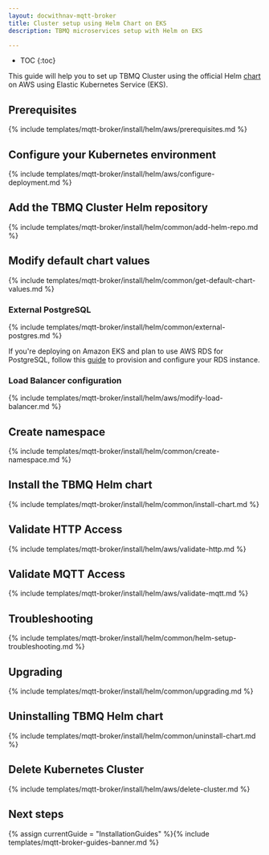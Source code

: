 ```yaml
---
layout: docwithnav-mqtt-broker
title: Cluster setup using Helm Chart on EKS
description: TBMQ microservices setup with Helm on EKS

---
```


* TOC
{:toc}

This guide will help you to set up TBMQ Cluster using the official Helm [chart](https://artifacthub.io/packages/helm/tbmq-helm-chart/tbmq-cluster) 
on AWS using Elastic Kubernetes Service (EKS).

## Prerequisites

{% include templates/mqtt-broker/install/helm/aws/prerequisites.md %}

## Configure your Kubernetes environment

{% include templates/mqtt-broker/install/helm/aws/configure-deployment.md %}

## Add the TBMQ Cluster Helm repository

{% include templates/mqtt-broker/install/helm/common/add-helm-repo.md %}

## Modify default chart values

{% include templates/mqtt-broker/install/helm/common/get-default-chart-values.md %}

### External PostgreSQL

{% include templates/mqtt-broker/install/helm/common/external-postgres.md %}

If you're deploying on Amazon EKS and plan to use AWS RDS for PostgreSQL, follow this 
[guide](/docs/mqtt-broker/install/cluster/aws-cluster-setup/#step-4-amazon-postgresql-db-configuration) to provision and configure your RDS instance.

### Load Balancer configuration

{% include templates/mqtt-broker/install/helm/aws/modify-load-balancer.md %}

## Create namespace

{% include templates/mqtt-broker/install/helm/common/create-namespace.md %}

## Install the TBMQ Helm chart

{% include templates/mqtt-broker/install/helm/common/install-chart.md %}

## Validate HTTP Access

{% include templates/mqtt-broker/install/helm/aws/validate-http.md %}

## Validate MQTT Access

{% include templates/mqtt-broker/install/helm/aws/validate-mqtt.md %}

## Troubleshooting

{% include templates/mqtt-broker/install/helm/common/helm-setup-troubleshooting.md %}

## Upgrading

{% include templates/mqtt-broker/install/helm/common/upgrading.md %}

## Uninstalling TBMQ Helm chart

{% include templates/mqtt-broker/install/helm/common/uninstall-chart.md %}

## Delete Kubernetes Cluster

{% include templates/mqtt-broker/install/helm/aws/delete-cluster.md %}

## Next steps

{% assign currentGuide = "InstallationGuides" %}{% include templates/mqtt-broker-guides-banner.md %}
